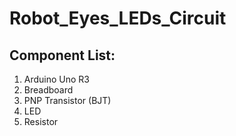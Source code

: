 # Robot_Eyes_LEDs_Circuit

## Component List:
1. Arduino Uno R3
2. Breadboard
3. PNP Transistor (BJT)
4. LED
5. Resistor
